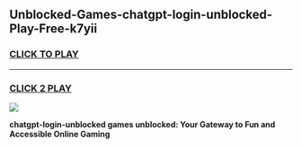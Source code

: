 
## Unblocked-Games-chatgpt-login-unblocked-Play-Free-k7yii
<h3>
<a href="https://premium76.site?title=chatgpt-login-unblocked&ref=23A">CLICK TO PLAY</a></h3>
<hr>

<h3>
<a href="https://premium76.site?title=chatgpt-login-unblocked&ref=23A">CLICK 2 PLAY</a>
  
</h3>

<a href="https://premium76.site?title=chatgpt-login-unblocked&ref=23A"><img src="https://clearcache.store/games.png"></a>


**chatgpt-login-unblocked games unblocked: Your Gateway to Fun and Accessible Online Gaming**
